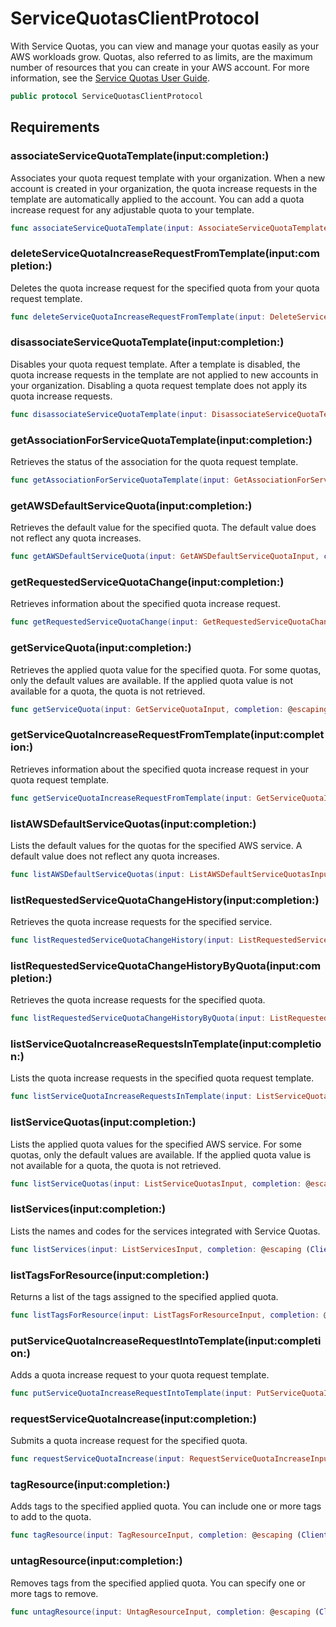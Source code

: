 # ServiceQuotasClientProtocol

With Service Quotas, you can view and manage your quotas easily as your AWS workloads grow. Quotas, also referred to as limits, are the maximum number of resources that you can create in your AWS account. For more information, see the [Service Quotas User Guide](https://docs.aws.amazon.com/servicequotas/latest/userguide/).

``` swift
public protocol ServiceQuotasClientProtocol 
```

## Requirements

### associateServiceQuotaTemplate(input:completion:)

Associates your quota request template with your organization. When a new account is created in your organization, the quota increase requests in the template are automatically applied to the account. You can add a quota increase request for any adjustable quota to your template.

``` swift
func associateServiceQuotaTemplate(input: AssociateServiceQuotaTemplateInput, completion: @escaping (ClientRuntime.SdkResult<AssociateServiceQuotaTemplateOutputResponse, AssociateServiceQuotaTemplateOutputError>) -> Void)
```

### deleteServiceQuotaIncreaseRequestFromTemplate(input:completion:)

Deletes the quota increase request for the specified quota from your quota request template.

``` swift
func deleteServiceQuotaIncreaseRequestFromTemplate(input: DeleteServiceQuotaIncreaseRequestFromTemplateInput, completion: @escaping (ClientRuntime.SdkResult<DeleteServiceQuotaIncreaseRequestFromTemplateOutputResponse, DeleteServiceQuotaIncreaseRequestFromTemplateOutputError>) -> Void)
```

### disassociateServiceQuotaTemplate(input:completion:)

Disables your quota request template. After a template is disabled, the quota increase requests in the template are not applied to new accounts in your organization. Disabling a quota request template does not apply its quota increase requests.

``` swift
func disassociateServiceQuotaTemplate(input: DisassociateServiceQuotaTemplateInput, completion: @escaping (ClientRuntime.SdkResult<DisassociateServiceQuotaTemplateOutputResponse, DisassociateServiceQuotaTemplateOutputError>) -> Void)
```

### getAssociationForServiceQuotaTemplate(input:completion:)

Retrieves the status of the association for the quota request template.

``` swift
func getAssociationForServiceQuotaTemplate(input: GetAssociationForServiceQuotaTemplateInput, completion: @escaping (ClientRuntime.SdkResult<GetAssociationForServiceQuotaTemplateOutputResponse, GetAssociationForServiceQuotaTemplateOutputError>) -> Void)
```

### getAWSDefaultServiceQuota(input:completion:)

Retrieves the default value for the specified quota. The default value does not reflect any quota increases.

``` swift
func getAWSDefaultServiceQuota(input: GetAWSDefaultServiceQuotaInput, completion: @escaping (ClientRuntime.SdkResult<GetAWSDefaultServiceQuotaOutputResponse, GetAWSDefaultServiceQuotaOutputError>) -> Void)
```

### getRequestedServiceQuotaChange(input:completion:)

Retrieves information about the specified quota increase request.

``` swift
func getRequestedServiceQuotaChange(input: GetRequestedServiceQuotaChangeInput, completion: @escaping (ClientRuntime.SdkResult<GetRequestedServiceQuotaChangeOutputResponse, GetRequestedServiceQuotaChangeOutputError>) -> Void)
```

### getServiceQuota(input:completion:)

Retrieves the applied quota value for the specified quota. For some quotas, only the default values are available. If the applied quota value is not available for a quota, the quota is not retrieved.

``` swift
func getServiceQuota(input: GetServiceQuotaInput, completion: @escaping (ClientRuntime.SdkResult<GetServiceQuotaOutputResponse, GetServiceQuotaOutputError>) -> Void)
```

### getServiceQuotaIncreaseRequestFromTemplate(input:completion:)

Retrieves information about the specified quota increase request in your quota request template.

``` swift
func getServiceQuotaIncreaseRequestFromTemplate(input: GetServiceQuotaIncreaseRequestFromTemplateInput, completion: @escaping (ClientRuntime.SdkResult<GetServiceQuotaIncreaseRequestFromTemplateOutputResponse, GetServiceQuotaIncreaseRequestFromTemplateOutputError>) -> Void)
```

### listAWSDefaultServiceQuotas(input:completion:)

Lists the default values for the quotas for the specified AWS service. A default value does not reflect any quota increases.

``` swift
func listAWSDefaultServiceQuotas(input: ListAWSDefaultServiceQuotasInput, completion: @escaping (ClientRuntime.SdkResult<ListAWSDefaultServiceQuotasOutputResponse, ListAWSDefaultServiceQuotasOutputError>) -> Void)
```

### listRequestedServiceQuotaChangeHistory(input:completion:)

Retrieves the quota increase requests for the specified service.

``` swift
func listRequestedServiceQuotaChangeHistory(input: ListRequestedServiceQuotaChangeHistoryInput, completion: @escaping (ClientRuntime.SdkResult<ListRequestedServiceQuotaChangeHistoryOutputResponse, ListRequestedServiceQuotaChangeHistoryOutputError>) -> Void)
```

### listRequestedServiceQuotaChangeHistoryByQuota(input:completion:)

Retrieves the quota increase requests for the specified quota.

``` swift
func listRequestedServiceQuotaChangeHistoryByQuota(input: ListRequestedServiceQuotaChangeHistoryByQuotaInput, completion: @escaping (ClientRuntime.SdkResult<ListRequestedServiceQuotaChangeHistoryByQuotaOutputResponse, ListRequestedServiceQuotaChangeHistoryByQuotaOutputError>) -> Void)
```

### listServiceQuotaIncreaseRequestsInTemplate(input:completion:)

Lists the quota increase requests in the specified quota request template.

``` swift
func listServiceQuotaIncreaseRequestsInTemplate(input: ListServiceQuotaIncreaseRequestsInTemplateInput, completion: @escaping (ClientRuntime.SdkResult<ListServiceQuotaIncreaseRequestsInTemplateOutputResponse, ListServiceQuotaIncreaseRequestsInTemplateOutputError>) -> Void)
```

### listServiceQuotas(input:completion:)

Lists the applied quota values for the specified AWS service. For some quotas, only the default values are available. If the applied quota value is not available for a quota, the quota is not retrieved.

``` swift
func listServiceQuotas(input: ListServiceQuotasInput, completion: @escaping (ClientRuntime.SdkResult<ListServiceQuotasOutputResponse, ListServiceQuotasOutputError>) -> Void)
```

### listServices(input:completion:)

Lists the names and codes for the services integrated with Service Quotas.

``` swift
func listServices(input: ListServicesInput, completion: @escaping (ClientRuntime.SdkResult<ListServicesOutputResponse, ListServicesOutputError>) -> Void)
```

### listTagsForResource(input:completion:)

Returns a list of the tags assigned to the specified applied quota.

``` swift
func listTagsForResource(input: ListTagsForResourceInput, completion: @escaping (ClientRuntime.SdkResult<ListTagsForResourceOutputResponse, ListTagsForResourceOutputError>) -> Void)
```

### putServiceQuotaIncreaseRequestIntoTemplate(input:completion:)

Adds a quota increase request to your quota request template.

``` swift
func putServiceQuotaIncreaseRequestIntoTemplate(input: PutServiceQuotaIncreaseRequestIntoTemplateInput, completion: @escaping (ClientRuntime.SdkResult<PutServiceQuotaIncreaseRequestIntoTemplateOutputResponse, PutServiceQuotaIncreaseRequestIntoTemplateOutputError>) -> Void)
```

### requestServiceQuotaIncrease(input:completion:)

Submits a quota increase request for the specified quota.

``` swift
func requestServiceQuotaIncrease(input: RequestServiceQuotaIncreaseInput, completion: @escaping (ClientRuntime.SdkResult<RequestServiceQuotaIncreaseOutputResponse, RequestServiceQuotaIncreaseOutputError>) -> Void)
```

### tagResource(input:completion:)

Adds tags to the specified applied quota. You can include one or more tags to add to the quota.

``` swift
func tagResource(input: TagResourceInput, completion: @escaping (ClientRuntime.SdkResult<TagResourceOutputResponse, TagResourceOutputError>) -> Void)
```

### untagResource(input:completion:)

Removes tags from the specified applied quota. You can specify one or more tags to remove.

``` swift
func untagResource(input: UntagResourceInput, completion: @escaping (ClientRuntime.SdkResult<UntagResourceOutputResponse, UntagResourceOutputError>) -> Void)
```
